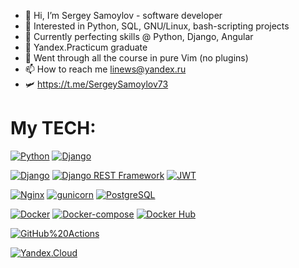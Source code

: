- 👋 Hi, I’m Sergey Samoylov - software developer
- 👀 Interested in Python, SQL, GNU/Linux, bash-scripting projects
- 🌱 Currently perfecting skills @ Python, Django, Angular
- 💞️ Yandex.Practicum graduate
- 🥇 Went through all the course in pure Vim (no plugins)
- 📫 How to reach me linews@yandex.ru
- 🛩️ https://t.me/SergeySamoylov73

# My TECH:
[![Python](https://img.shields.io/badge/-Python-464646?style=for-the-badge&logo=Python&logoColor=FFFFF&color=692784)](https://www.python.org/)
[![Django](https://img.shields.io/badge/-Bash-464646?style=for-the-badge&logo=Bash&logoColor=FFFFF&color=692784)](https://www.gnu.org/software/bash/)

[![Django](https://img.shields.io/badge/-Django-464646?style=for-the-badge&logo=Django&logoColor=FFFFF&color=692784)](https://www.djangoproject.com/)
[![Django REST Framework](https://img.shields.io/badge/-Django%20REST%20Framework-464646?style=for-the-badge&logo=Django%20REST%20Framework&logoColor=FFFFF&color=692784)](https://www.django-rest-framework.org/)
[![JWT](https://img.shields.io/badge/-JWT-464646?style=for-the-badge&color=692784)](https://jwt.io/)

[![Nginx](https://img.shields.io/badge/-NGINX-464646?style=for-the-badge&logo=NGINX&logoColor=FFFFF&color=692784)](https://nginx.org/ru/)
[![gunicorn](https://img.shields.io/badge/-gunicorn-464646?style=for-the-badge&logo=gunicorn&logoColor=FFFFF&color=692784)](https://gunicorn.org/)
[![PostgreSQL](https://img.shields.io/badge/-PostgreSQL-464646?style=for-the-badge&logo=PostgreSQL&logoColor=FFFFF&color=692784)](https://www.postgresql.org/)

[![Docker](https://img.shields.io/badge/-Docker-464646?style=for-the-badge&logo=Docker&logoColor=FFFFF&color=692784)](https://www.docker.com/)
[![Docker-compose](https://img.shields.io/badge/-Docker%20compose-464646?style=for-the-badge&logo=Docker&logoColor=FFFFF&color=692784)](https://www.docker.com/)
[![Docker Hub](https://img.shields.io/badge/-Docker%20Hub-464646?style=for-the-badge&logo=Docker&logoColor=FFFFF&color=692784)](https://www.docker.com/products/docker-hub)

[![GitHub%20Actions](https://img.shields.io/badge/-GitHub%20Actions-464646?style=for-the-badge&logo=GitHub%20actions&logoColor=FFFFF&color=692784)](https://github.com/features/actions)

[![Yandex.Cloud](https://img.shields.io/badge/-Yandex.Cloud-464646?style=for-the-badge&logo=Yandex.Cloud&logoColor=FFFFF&color=692784)](https://cloud.yandex.ru/)
<!---
sergey-samoylov/sergey-samoylov is a ✨ special ✨ repository because its `README.md` (this file) appears on your GitHub profile.
You can click the Preview link to take a look at your changes.
--->
